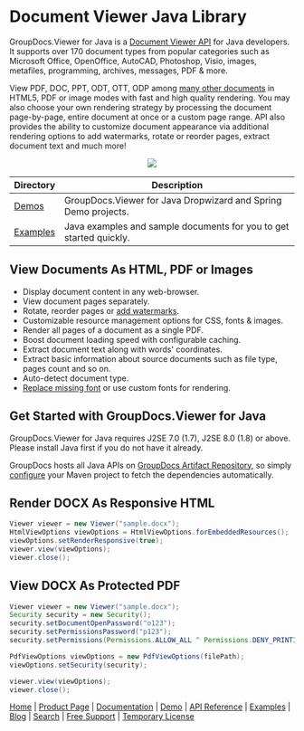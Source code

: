 # Document Viewer Java Library

GroupDocs.Viewer for Java is a [Document Viewer API](https://products.groupdocs.com/viewer/java) for Java developers. It supports over 170 document types from popular categories such as Microsoft Office, OpenOffice, AutoCAD, Photoshop, Visio, images, metafiles, programming, archives, messages, PDF & more.

View PDF, DOC, PPT, ODT, OTT, ODP among [many other documents](https://docs.groupdocs.com/viewer/java/supported-document-formats/) in HTML5, PDF or image modes with fast and high quality rendering. You may also choose your own rendering strategy by processing the document page-by-page, entire document at once or a custom page range. API also provides the ability to customize document appearance via additional rendering options to add watermarks, rotate or reorder pages, extract document text and much more!

<p align="center">
  <a title="Download complete GroupDocs.Viewer for Java source code" href="https://github.com/groupdocs-viewer/GroupDocs.Viewer-for-Java/archive/master.zip"> 
    <img src="https://camo.githubusercontent.com/11839cd752a2d367f3149c7bee1742b68e4a4d37/68747470733a2f2f7261772e6769746875622e636f6d2f4173706f73654578616d706c65732f6a6176612d6578616d706c65732d64617368626f6172642f6d61737465722f696d616765732f646f776e6c6f61645a69702d427574746f6e2d4c617267652e706e67" data-canonical-src="https://raw.github.com/AsposeExamples/java-examples-dashboard/master/images/downloadZip-Button-Large.png" style="max-width:100%;">
  </a>
</p>

Directory | Description
--------- | -----------
[Demos](https://github.com/groupdocs-viewer/GroupDocs.Viewer-for-Java/tree/master/Demos)  | GroupDocs.Viewer for Java Dropwizard and Spring Demo projects.
[Examples](https://github.com/groupdocs-viewer/GroupDocs.Viewer-for-Java/tree/master/Examples)  | Java examples and sample documents for you to get started quickly.

## View Documents As HTML, PDF or Images

- Display document content in any web-browser.
- View document pages separately.
- Rotate, reorder pages or [add watermarks](https://docs.groupdocs.com/viewer/java/add-text-watermark/).
- Customizable resource management options for CSS, fonts & images.
- Render all pages of a document as a single PDF.
- Boost document loading speed with configurable caching.
- Extract document text along with words' coordinates.
- Extract basic information about source documents such as file type, pages count and so on.
- Auto-detect document type.
- [Replace missing font](https://docs.groupdocs.com/viewer/java/replace-missing-font/) or use custom fonts for rendering.

## Get Started with GroupDocs.Viewer for Java

GroupDocs.Viewer for Java requires J2SE 7.0 (1.7), J2SE 8.0 (1.8) or above. Please install Java first if you do not have it already.

GroupDocs hosts all Java APIs on [GroupDocs Artifact Repository](https://artifact.groupdocs.com/webapp/#/artifacts/browse/tree/General/repo/com/groupdocs/groupdocs-viewer), so simply [configure](https://docs.groupdocs.com/viewer/java/installation/) your Maven project to fetch the dependencies automatically.

## Render DOCX As Responsive HTML

```java
Viewer viewer = new Viewer("sample.docx");
HtmlViewOptions viewOptions = HtmlViewOptions.forEmbeddedResources();
viewOptions.setRenderResponsive(true);
viewer.view(viewOptions);
viewer.close();
```

## View DOCX As Protected PDF

```java
Viewer viewer = new Viewer("sample.docx");
Security security = new Security();
security.setDocumentOpenPassword("o123");
security.setPermissionsPassword("p123");
security.setPermissions(Permissions.ALLOW_ALL ^ Permissions.DENY_PRINTING);

PdfViewOptions viewOptions = new PdfViewOptions(filePath);
viewOptions.setSecurity(security);

viewer.view(viewOptions);
viewer.close();
```

[Home](https://www.groupdocs.com/) | [Product Page](https://products.groupdocs.com/viewer/java) | [Documentation](https://docs.groupdocs.com/viewer/java/) | [Demo](https://products.groupdocs.app/viewer/family) | [API Reference](https://apireference.groupdocs.com/java/viewer) | [Examples](https://github.com/groupdocs-viewer/GroupDocs.Viewer-for-Java/tree/master/Examples) | [Blog](https://blog.groupdocs.com/category/viewer/) | [Search](https://search.groupdocs.com/) | [Free Support](https://forum.groupdocs.com/c/viewer) | [Temporary License](https://purchase.groupdocs.com/temporary-license)
